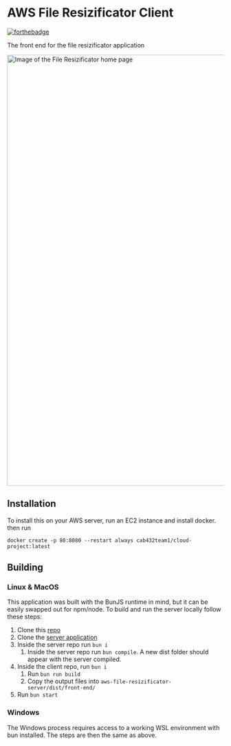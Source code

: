 # AWS File Resizificator Client
[![forthebadge](https://forthebadge.com/images/badges/made-with-typescript.svg)](https://forthebadge.com) 

The front end for the file resizificator application

<img src="https://github.com/Mistyttm/aws-cloud-video-converter/assets/51770769/194e62b6-7588-41a9-87b0-66ebeab01998" alt="Image of the File Resizificator home page" width="1000" height="auto">

## Installation

To install this on your AWS server, run an EC2 instance and install docker. then run

`docker create -p 80:8080 --restart always cab432team1/cloud-project:latest`

## Building
### Linux & MacOS
This application was built with the BunJS runtime in mind, but it can be easily swapped out for npm/node. To build and run the server locally follow these steps:
 1. Clone this [repo](https://github.com/Mistyttm/aws-file-resizificator-client)
 2. Clone the [server application](https://github.com/Mistyttm/aws-file-resizificator-server)
 3. Inside the server repo run `bun i`
    1. Inside the server repo run `bun compile`. A new dist folder should appear with the server compiled.
 4. Inside the client repo, run `bun i`
    1. Run `bun run build`
    2. Copy the output files into `aws-file-resizificator-server/dist/front-end/`
 5. Run `bun start`

### Windows
The Windows process requires access to a working WSL environment with bun installed. The steps are then the same as above.

